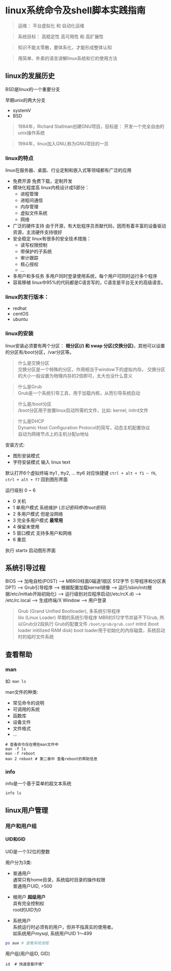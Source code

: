 # linux系统命令及shell脚本实践指南

> 运维： 平台虚拟化 和 自动化运维

> 系统目标： 高稳定性 高可用性 和 高扩展性

> 知识不能太零散，要体系化，才能形成整体认知

> 用简单、朴素的语言讲解linux系统和它的使用方法


## linux的发展历史

BSD是linux的一个重要分支  

早期unix的两大分支
- systemV
- BSD

> 1984年，Richard Stallman创建GNU项目，目标是： 开发一个完全自由的unix操作系统

> 1994年，linux加入GNU,称为GNU项目的一员

### linux的特点
linux在服务器、桌面、行业定制和嵌入式等领域都有广泛的应用

- 免费开源
  免费下载，定制开发
- 模块化程度高
  linux内核设计成5部分：
  + 进程管理
  + 进程间通信
  + 内存管理
  + 虚拟文件系统
  + 网络
- 广泛的硬件支持
  由于开源，有大批程序员贡献代码，因而有着丰富的设备驱动资源，主流硬件支持很好
- 安全稳定
  linux有很多的安全技术措施：
  + 读写权限控制
  + 带保护的子系统
  + 审计跟踪
  + 核心授权
  + ...
- 多用户和多任务
  多用户同时登录使用系统，每个用户可同时运行多个程序
- 容易移植
  linux中95%的代码都是C语言写的，C语言是平台无关的高级语言。

### linux的发行版本：

- redhat
- centOS
- ubuntu

### linux的安装

linux安装必须要有两个分区： **根分区(/) 和 swap 分区(交换分区)**，其他可以设置的分区有/boot分区，/var分区等。

> 什么是交换分区   
> 交换分区是一个特殊的分区，作用相当于window下的虚拟内存。
> 交换分区的大小一般设置为物理内存的2倍即可，太大也没什么意义

> 什么是Grub  
> Grub是一个系统引导工具，用于加载内核，从而引导系统启动

> 什么是/boot分区  
> /boot分区用于放置linux启动所需的文件，比如: kernel, initrd文件

> 什么是DHCP  
> Dynamic Host Configuration Protocol的简写，动态主机配置协议  
> 自动为网络节点上的主机分配ip地址

安装方式:
- 图形安装模式
- 字符安装模式 输入 linux text



默认打开6个虚拟终端 tty1 , tty2, ... tty6 对应快捷键 `ctrl + alt + f1 ~ f6`,  `ctrl + alt + f7` 回到图形界面

运行级别 0 ~ 6  

- 0 关机
- 1 单用户模式 系统维护 (*忘记密码修改root密码*)
- 2 多用户模式 但是没网络
- 3 完全多用户模式 **最常用**
- 4 保留未使用
- 5 窗口模式 支持多用户和网络
- 6 重启

执行 startx 启动图形界面

## 系统引导过程

BIOS --> 加电自检(POST) --> MBR(0柱面0磁道1扇区 512字节 引导程序和分区表DPT) --> Grub引导程序 --> 根据配置加载kernel镜像 --> 运行/sbin/init(根据/etc/inittab开始初始化) --> 运行级别对应程序启动(/etc/rcX.d) --> /etc/rc.local --> 生成终端/X Window --> 用户登录

> Grub (Grand Unified Bootloader), 多系统引导程序  
> lilo (Linux Loader) 早期的系统引导程序
> MBR的512字节并装不下Grub, 所以Grub分2段执行
> Grub的配置文件 `/boot/grub/grub.conf`
> initrd (boot loader initilized RAM disk) boot loader用于初始化的内存磁盘，系统启动时的临时文件系统

## 查看帮助

### man <cmd>  

如: `man ls`  

man文件的种类: 

- 常见命令的说明
- 可调用的系统
- 函数库
- 设备文件
- 文件格式
- ...

```shell
# 查看命令存在哪些man文件中
man -f ls
man -f reboot
man 2 reboot # 第二章中 查看reboot的帮助信息
```

### info <cmd>
info是一个基于菜单的超文本系统

```shell
info ls
```


## linux用户管理

### 用户和用户组

#### UID和GID

UID是一个32位的整数  

用户分为3类:

- 普通用户  
  通常只有home目录，系统临时目录的操作权限  
  普通用户UID, >500

- 根用户  **超级用户**  
  具有完全控制权  
  root的UID为0

- 系统用户  
  系统运行时必须有的用户，但并不指真实的使用者。  
  如系统用户mysql, 系统用户UID 1～499

```bash
ps aux # 查看系统进程
```

用户组(用户组ID, GID)

```shell
id  # 快速查看环境"
```







